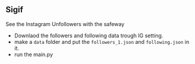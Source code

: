 ## Sigif

See the Instagram Unfollowers with the safeway
* Downlaod the followers and following data trough IG setting.
* make a `data` folder and put the `followers_1.json` and `following.json` in it.
* run the main.py
